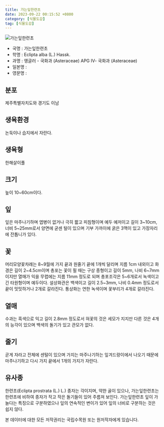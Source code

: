```yaml
---
title: 가는잎한련초
date: 2023-09-22 00:15:52 +0800
category: [식물도감]
tag: [식물도감]
---
```




![가는잎한련초](/fileUpload/plants/basic/Compositae/Eclipta/10111/1_th2.JPG)
- 국명 : 가는잎한련초
- 학명 : Eclipta alba (L.) Hassk.
- 과명 : 앵글러 - 국화과 (Asteraceae) APG Ⅳ- 국화과 (Asteraceae)
- 일본명 : 
- 영문명 : 


## 분포
제주특별자치도와 경기도 이남
## 생육환경
논둑이나 습지에서 자란다.
## 생육형
한해살이풀
## 크기
높이 10~60cm이다.
## 잎
잎은 마주나기하며 엽병이 없거나 극히 짧고 피침형이며 예두 예저이고 길이 3~10cm, 너비 5~25mm로서 양면에 굳센 털이 있으며 기부 가까이에 굵은 3맥이 있고 가장자리에 잔톱니가 있다.
## 꽃
머리모양꽃차례는 8~9월에 가지 끝과 원줄기 끝에 1개씩 달리며 지름 1cm 내외이고 화경은 길이 2~4.5cm이며 총포는 꽃이 필 때는 구상 종형이고 길이 5mm, 나비 6~7mm이지만 열매가 익을 무렵에는 지름 11mm 정도로 되며 총포조각은 5~6개로서 녹색이고 긴 타원형이며 예두이다. 설상화관은 백색이고 길이 2.5~3mm, 나비 0.4mm 정도로서 끝이 밋밋하거나 2개로 갈라진다. 통상화는 연한 녹색이며 꽃부리가 4개로 갈라진다.
## 열매
수과는 흑색으로 익고 길이 2.8mm 정도로서 혀꽃의 것은 세모가 지지만 다른 것은 4개의 능각이 있으며 백색의 돌기가 있고 관모가 없다.
## 줄기
곧게 자라고 전체에 센털이 있으며 가지는 마주나기하는 잎겨드랑이에서 나오기 때문에 마주나기하고 다시 가지 끝에서 1개의 가지가 자란다.
## 유사종
한련초(Eclipta prostrata (L.) L.) 종자는 각이지며, 약한 골이 있으나, 가는잎한련초는 한련초에 비하여 종자가 작고 작은 돌기들이 있어 주름져 보인다. 가는잎한련초 잎이 가늘다는 특징으로 구분하였으나 잎의 연속적인 변이가 있어 잎의 너비로 구분하는 것은 쉽지 않다.






본 데이터에 대한 모든 저작권리는 국립수목원 또는 원저작자에게 있습니다.
